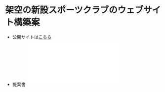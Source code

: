 # 架空の新設スポーツクラブのウェブサイト構築案

- 公開サイトは[こちら](https://d-sakura.github.io/passion/)
- 提案書
![提案書](./img/passion-proposal.pdf)


<!-- **aaa**aaa __dd__ 

> aaaaa

asdfasdf`aaa`


```js
var abc = 1;
``` -->
<!-- <div> aaaa<br>bbb<br></div> -->
